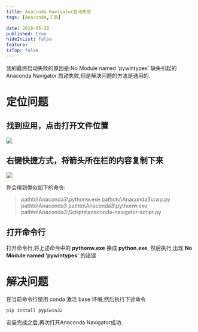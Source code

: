 ```yaml
---
title: Anaconda Navigator启动失败
tags: [Anaconda,工具]

date: 2018-05-28
published: true
hideInList: false
feature: 
isTop: false
---
```








我的最终启动失败的原因是:No Module named 'pywintypes' 缺失引起的 Anaconda Navigator 启动失败,但是解决问题的方法是通用的.

# 定位问题
 
##  找到应用，点击打开文件位置
![](http://ww1.sinaimg.cn/large/006wYWbGly1frr9yiymh6j30r509vwjh.jpg)
 
##  右键快捷方式，将箭头所在栏的内容复制下来
 
![](http://ww1.sinaimg.cn/large/006wYWbGly1frra0iy6sij30lk0tvjsk.jpg)

你会得到类似如下的命令:
>pathto\Anaconda3\pythonw.exe pathoto\Anaconda3\cwp.py pathto\Anaconda3 pathto\Anaconda3\pythonw.exe pathto\Anaconda3\Scripts\anaconda-navigator-script.py

## 打开命令行

打开命令行,将上述命令中的 **pythonw.exe** 换成 **python.exe**, 然后执行,出现 **No Module named 'pywintypes'** 的错误


# 解决问题

在当前命令行使用 conda 激活 base 环境,然后执行下述命令

```
pip install pypiwin32
``` 

安装完成之后,再次打开Anaconda Navigator成功.